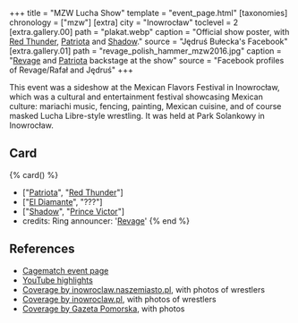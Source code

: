 +++
title = "MZW Lucha Show"
template = "event_page.html"
[taxonomies]
chronology = ["mzw"]
[extra]
city = "Inowrocław"
toclevel = 2
[extra.gallery.00]
path = "plakat.webp"
caption = "Official show poster, with [Red Thunder](@/w/red-thunder.md), [Patriota](@/w/jedrus-bulecka.md) and [Shadow](@/w/shadow.md)."
source = "Jędruś Bułecka's Facebook"
[extra.gallery.01]
path = "revage_polish_hammer_mzw2016.jpg"
caption = "[Revage](@/w/rafael-kid.md) and [Patriota](@/w/jedrus-bulecka.md) backstage at the show"
source = "Facebook profiles of Revage/Rafał and Jędruś"
+++

This event was a sideshow at the Mexican Flavors Festival in Inowrocław, which was a cultural and entertainment festival showcasing Mexican culture: mariachi music, fencing, painting, Mexican cuisine, and of course masked Lucha Libre-style wrestling. It was held at Park Solankowy in Inowrocław.

## Card

{% card() %}
- ["[Patriota](@/w/jedrus-bulecka.md)", "[Red Thunder](@/w/red-thunder.md)"]
- ["[El Diamante](@/w/asmund.md)", "???"]
- ["[Shadow](@/w/shadow.md)", "[Prince Victor](@/w/vic-golden.md)"]
- credits:
    Ring announcer: '[Revage](@/w/rafael-kid.md)'
{% end %}

## References

* [Cagematch event page](https://www.cagematch.net/?id=1&nr=322459)
* [YouTube highlights](https://www.youtube.com/watch?v=Wucpm6M5WEQ)
* [Coverage by inowroclaw.naszemiasto.pl](https://inowroclaw.naszemiasto.pl/klimat-meksykanski-zagoscil-w-solankach/ar/c2-3853156), with photos of wrestlers
* [Coverage by inowroclaw.pl](https://www.inowroclaw.pl/aktualnosc-336-meksyk_w_parku_solankowym.html), with photos of wrestlers
* [Coverage by Gazeta Pomorska](https://pomorska.pl/meksykanski-festiwal-smakow-w-inowroclawiu-zdjecia/ar/10613970), with photos
